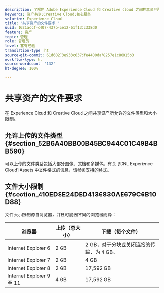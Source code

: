 ```yaml
---
description: 了解在 Adobe Experience Cloud 和 Creative Cloud 之间共享资产所允许的文件类型和大小限制。
keywords: 资产共享;Creative Cloud;核心服务
solution: Experience Cloud
title: '共享资产的文件要求 '
uuid: 1621accf-c407-437b-ae12-61f13cc338d0
feature: 资产
topic: 管理
role: 管理员
level: 富有经验
translation-type: ht
source-git-commit: 61d60273e933c637dfe4400da78257e1c80015b3
workflow-type: ht
source-wordcount: '132'
ht-degree: 100%

---
```



# 共享资产的文件要求

在 Experience Cloud 和 Creative Cloud 之间共享资产所允许的文件类型和大小限制。

## 允许上传的文件类型 {#section_52B6A40BB00B45BC944C01C49B4BB590}

可以上传的文件类型包括大部分图像、文档和多媒体。有关 [!DNL Experience Cloud] Assets 中文件格式的信息，请参阅[支持的格式](https://helpx.adobe.com/cn/experience-manager/brand-portal/using/brand-portal-supported-formats.html)。

## 文件大小限制 {#section_410ED8E24DBD4136830AE679C6B10D88}

文件大小限制源自浏览器，并且可能因不同的浏览器而异：

| 浏览器 | 上传（总大小） | 下载（每个文件） |
|--- |--- |--- |
| Internet Explorer 6 | 2 GB | 2 GB，对于分块或关闭连接的传输，为 4 GB。 |
| Internet Explorer 7 | 2 GB | 4 GB |
| Internet Explorer 8 | 2 GB | 17,592 GB |
| Internet Explorer 9 至 11 | 4 GB | 17,592 GB |
